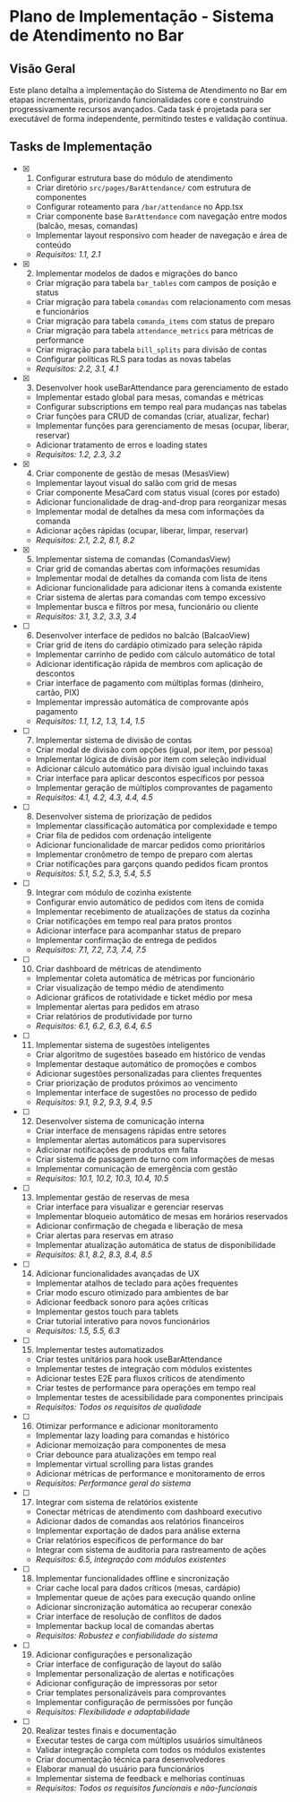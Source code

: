 # Plano de Implementação - Sistema de Atendimento no Bar

## Visão Geral

Este plano detalha a implementação do Sistema de Atendimento no Bar em etapas incrementais, priorizando funcionalidades core e construindo progressivamente recursos avançados. Cada task é projetada para ser executável de forma independente, permitindo testes e validação contínua.

## Tasks de Implementação

- [x] 1. Configurar estrutura base do módulo de atendimento









  - Criar diretório `src/pages/BarAttendance/` com estrutura de componentes
  - Configurar roteamento para `/bar/attendance` no App.tsx
  - Criar componente base `BarAttendance` com navegação entre modos (balcão, mesas, comandas)
  - Implementar layout responsivo com header de navegação e área de conteúdo
  - _Requisitos: 1.1, 2.1_

- [x] 2. Implementar modelos de dados e migrações do banco










  - Criar migração para tabela `bar_tables` com campos de posição e status
  - Criar migração para tabela `comandas` com relacionamento com mesas e funcionários
  - Criar migração para tabela `comanda_items` com status de preparo
  - Criar migração para tabela `attendance_metrics` para métricas de performance
  - Criar migração para tabela `bill_splits` para divisão de contas
  - Configurar políticas RLS para todas as novas tabelas
  - _Requisitos: 2.2, 3.1, 4.1_

- [x] 3. Desenvolver hook useBarAttendance para gerenciamento de estado





  - Implementar estado global para mesas, comandas e métricas
  - Configurar subscriptions em tempo real para mudanças nas tabelas
  - Criar funções para CRUD de comandas (criar, atualizar, fechar)
  - Implementar funções para gerenciamento de mesas (ocupar, liberar, reservar)
  - Adicionar tratamento de erros e loading states
  - _Requisitos: 1.2, 2.3, 3.2_

- [x] 4. Criar componente de gestão de mesas (MesasView)





  - Implementar layout visual do salão com grid de mesas
  - Criar componente MesaCard com status visual (cores por estado)
  - Adicionar funcionalidade de drag-and-drop para reorganizar mesas
  - Implementar modal de detalhes da mesa com informações da comanda
  - Adicionar ações rápidas (ocupar, liberar, limpar, reservar)
  - _Requisitos: 2.1, 2.2, 8.1, 8.2_

- [x] 5. Implementar sistema de comandas (ComandasView)




  - Criar grid de comandas abertas com informações resumidas
  - Implementar modal de detalhes da comanda com lista de itens
  - Adicionar funcionalidade para adicionar itens à comanda existente
  - Criar sistema de alertas para comandas com tempo excessivo
  - Implementar busca e filtros por mesa, funcionário ou cliente
  - _Requisitos: 3.1, 3.2, 3.3, 3.4_

- [ ] 6. Desenvolver interface de pedidos no balcão (BalcaoView)
  - Criar grid de itens do cardápio otimizado para seleção rápida
  - Implementar carrinho de pedido com cálculo automático de total
  - Adicionar identificação rápida de membros com aplicação de descontos
  - Criar interface de pagamento com múltiplas formas (dinheiro, cartão, PIX)
  - Implementar impressão automática de comprovante após pagamento
  - _Requisitos: 1.1, 1.2, 1.3, 1.4, 1.5_

- [ ] 7. Implementar sistema de divisão de contas
  - Criar modal de divisão com opções (igual, por item, por pessoa)
  - Implementar lógica de divisão por item com seleção individual
  - Adicionar cálculo automático para divisão igual incluindo taxas
  - Criar interface para aplicar descontos específicos por pessoa
  - Implementar geração de múltiplos comprovantes de pagamento
  - _Requisitos: 4.1, 4.2, 4.3, 4.4, 4.5_

- [ ] 8. Desenvolver sistema de priorização de pedidos
  - Implementar classificação automática por complexidade e tempo
  - Criar fila de pedidos com ordenação inteligente
  - Adicionar funcionalidade de marcar pedidos como prioritários
  - Implementar cronômetro de tempo de preparo com alertas
  - Criar notificações para garçons quando pedidos ficam prontos
  - _Requisitos: 5.1, 5.2, 5.3, 5.4, 5.5_

- [ ] 9. Integrar com módulo de cozinha existente
  - Configurar envio automático de pedidos com itens de comida
  - Implementar recebimento de atualizações de status da cozinha
  - Criar notificações em tempo real para pratos prontos
  - Adicionar interface para acompanhar status de preparo
  - Implementar confirmação de entrega de pedidos
  - _Requisitos: 7.1, 7.2, 7.3, 7.4, 7.5_

- [ ] 10. Criar dashboard de métricas de atendimento
  - Implementar coleta automática de métricas por funcionário
  - Criar visualização de tempo médio de atendimento
  - Adicionar gráficos de rotatividade e ticket médio por mesa
  - Implementar alertas para pedidos em atraso
  - Criar relatórios de produtividade por turno
  - _Requisitos: 6.1, 6.2, 6.3, 6.4, 6.5_

- [ ] 11. Implementar sistema de sugestões inteligentes
  - Criar algoritmo de sugestões baseado em histórico de vendas
  - Implementar destaque automático de promoções e combos
  - Adicionar sugestões personalizadas para clientes frequentes
  - Criar priorização de produtos próximos ao vencimento
  - Implementar interface de sugestões no processo de pedido
  - _Requisitos: 9.1, 9.2, 9.3, 9.4, 9.5_

- [ ] 12. Desenvolver sistema de comunicação interna
  - Criar interface de mensagens rápidas entre setores
  - Implementar alertas automáticos para supervisores
  - Adicionar notificações de produtos em falta
  - Criar sistema de passagem de turno com informações de mesas
  - Implementar comunicação de emergência com gestão
  - _Requisitos: 10.1, 10.2, 10.3, 10.4, 10.5_

- [ ] 13. Implementar gestão de reservas de mesa
  - Criar interface para visualizar e gerenciar reservas
  - Implementar bloqueio automático de mesas em horários reservados
  - Adicionar confirmação de chegada e liberação de mesa
  - Criar alertas para reservas em atraso
  - Implementar atualização automática de status de disponibilidade
  - _Requisitos: 8.1, 8.2, 8.3, 8.4, 8.5_

- [ ] 14. Adicionar funcionalidades avançadas de UX
  - Implementar atalhos de teclado para ações frequentes
  - Criar modo escuro otimizado para ambientes de bar
  - Adicionar feedback sonoro para ações críticas
  - Implementar gestos touch para tablets
  - Criar tutorial interativo para novos funcionários
  - _Requisitos: 1.5, 5.5, 6.3_

- [ ] 15. Implementar testes automatizados
  - Criar testes unitários para hook useBarAttendance
  - Implementar testes de integração com módulos existentes
  - Adicionar testes E2E para fluxos críticos de atendimento
  - Criar testes de performance para operações em tempo real
  - Implementar testes de acessibilidade para componentes principais
  - _Requisitos: Todos os requisitos de qualidade_

- [ ] 16. Otimizar performance e adicionar monitoramento
  - Implementar lazy loading para comandas e histórico
  - Adicionar memoização para componentes de mesa
  - Criar debounce para atualizações em tempo real
  - Implementar virtual scrolling para listas grandes
  - Adicionar métricas de performance e monitoramento de erros
  - _Requisitos: Performance geral do sistema_

- [ ] 17. Integrar com sistema de relatórios existente
  - Conectar métricas de atendimento com dashboard executivo
  - Adicionar dados de comandas aos relatórios financeiros
  - Implementar exportação de dados para análise externa
  - Criar relatórios específicos de performance do bar
  - Integrar com sistema de auditoria para rastreamento de ações
  - _Requisitos: 6.5, integração com módulos existentes_

- [ ] 18. Implementar funcionalidades offline e sincronização
  - Criar cache local para dados críticos (mesas, cardápio)
  - Implementar queue de ações para execução quando online
  - Adicionar sincronização automática ao recuperar conexão
  - Criar interface de resolução de conflitos de dados
  - Implementar backup local de comandas abertas
  - _Requisitos: Robustez e confiabilidade do sistema_

- [ ] 19. Adicionar configurações e personalização
  - Criar interface de configuração de layout do salão
  - Implementar personalização de alertas e notificações
  - Adicionar configuração de impressoras por setor
  - Criar templates personalizáveis para comprovantes
  - Implementar configuração de permissões por função
  - _Requisitos: Flexibilidade e adaptabilidade_

- [ ] 20. Realizar testes finais e documentação
  - Executar testes de carga com múltiplos usuários simultâneos
  - Validar integração completa com todos os módulos existentes
  - Criar documentação técnica para desenvolvedores
  - Elaborar manual do usuário para funcionários
  - Implementar sistema de feedback e melhorias contínuas
  - _Requisitos: Todos os requisitos funcionais e não-funcionais_